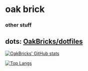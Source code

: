 # oak brick

### other stuff
dots: [OakBricks/dotfiles](https://github.com/OakBricks/dotfiles)
--------
[![OakBricks' GitHub stats](https://github-readme-stats.vercel.app/api?username=OakBricks&count_private=true&theme=nord)](https://github.com/anuraghazra/github-readme-stats)

[![Top Langs](https://github-readme-stats.vercel.app/api/top-langs/?username=OakBricks&count_private=true&theme=nord)](https://github.com/anuraghazra/github-readme-stats)
